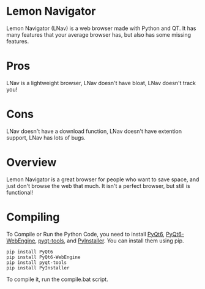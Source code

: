 # Lemon Navigator
Lemon Navigator (LNav) is a web browser made with Python and QT. It has many features that your average browser has, but also has some missing features.

# Pros
LNav is a lightweight browser, 
LNav doesn't have bloat, 
LNav doesn't track you!

# Cons
LNav doesn't have a download function, 
LNav doesn't have extention support, 
LNav has lots of bugs.

# Overview
Lemon Navigator is a great browser for people who want to save space, and just don't browse the web that much. 
It isn't a perfect browser, but still is functional!

# Compiling
To Compile or Run the Python Code, you need to install [PyQt6](https://www.youtube.com/watch?v=dQw4w9WgXcQ), [PyQt6-WebEngine](https://pypi.org/project/PyQt6-WebEngine/), [pyqt-tools](https://pypi.org/project/pyqt-tools/), and [PyInstaller](https://pypi.org/project/pyinstaller/). You can install them using pip.
```
pip install PyQt6
pip install PyQt6-WebEngine
pip install pyqt-tools
pip install PyInstaller
```
To compile it, run the compile.bat script.
